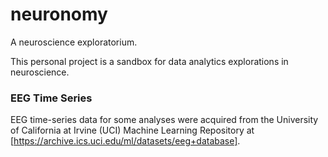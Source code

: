 # neuronomy
A neuroscience exploratorium.

This personal project is a sandbox for data analytics explorations in neuroscience.

### EEG Time Series
EEG time-series data for some analyses were acquired from the University of California at Irvine (UCI) Machine Learning Repository at [https://archive.ics.uci.edu/ml/datasets/eeg+database].

